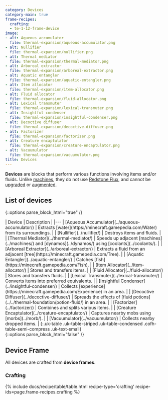 ```yaml
---
category: Devices
category-main: true
frame-recipes:
  crafting:
  - te-1-12-frame-device
image:
- alt: Aqueous accumulator
  file: thermal-expansion/aqueous-accumulator.png
- alt: Nullifier
  file: thermal-expansion/nullifier.png
- alt: Thermal mediator
  file: thermal-expansion/thermal-mediator.png
- alt: Arboreal extractor
  file: thermal-expansion/arboreal-extractor.png
- alt: Aquatic entangler
  file: thermal-expansion/aquatic-entangler.png
- alt: Item allocator
  file: thermal-expansion/item-allocator.png
- alt: Fluid allocator
  file: thermal-expansion/fluid-allocator.png
- alt: Lexical transmuter
  file: thermal-expansion/lexical-transmuter.png
- alt: Insightful condenser
  file: thermal-expansion/insightful-condenser.png
- alt: Decoctive diffuser
  file: thermal-expansion/decoctive-diffuser.png
- alt: Factorizer
  file: thermal-expansion/factorizer.png
- alt: Creature encaptulator
  file: thermal-expansion/creature-encaptulator.png
- alt: Vacuumulator
  file: thermal-expansion/vacuumulator.png
title: Devices
---
```


**Devices** are blocks that perform various functions involving items and/or
fluids. Unlike [machines](../machines/), they do not use [Redstone
Flux](/docs/redstone-flux/), and cannot be [upgraded](../../thermal-foundation/tiers/) or
[augmented](../augments/).


List of devices
---------------

{::options parse_block_html="true" /}
<div class="uk-overflow-container">
| Device | Description |
|---
| [Aqueous Accumulator](../aqueous-accumulator/) | Extracts [water](https://minecraft.gamepedia.com/Water) from its surroundings. |
| [Nullifier](../nullifier/) | Destroys items and fluids. |
| [Thermal Mediator](../thermal-mediator/) | Speeds up adjacent [machines](../machines/) and [dynamos](../dynamos/) using [coolants](../coolants/). |
| [Arboreal Extractor](../arboreal-extractor/) | Extracts a fluid from an adjacent [tree](https://minecraft.gamepedia.com/Tree). |
| [Aquatic Entangler](../aquatic-entangler/) | Catches [fish](https://minecraft.gamepedia.com/Fish). |
| [Item Allocator](../item-allocator/) | Stores and transfers items. |
| [Fluid Allocator](../fluid-allocator/) | Stores and transfers fluids. |
| [Lexical Transmuter](../lexical-transmuter/) | Converts items into preferred equivalents. |
| [Insightful Condenser](../insightful-condenser/) | Collects [experience](https://minecraft.gamepedia.com/Experience) in an area. |
| [Decoctive Diffuser](../decoctive-diffuser/) | Spreads the effects of [fluid potions](../../thermal-foundation/potion-fluid/) in an area. |
| [Factorizer](../factorizer/) | Combines and splits various items. |
| [Creature Encaptulator](../creature-encaptulator/) | Captures nearby mobs using [morbs](../morb/). |
| [Vacuumulator](../vacuumulator/) | Collects nearby dropped items. |
{:.uk-table .uk-table-striped .uk-table-condensed .cofh-table-semi-compress .uk-text-small}
</div>
{::options parse_block_html="false" /}


Device Frame
------------

All devices are crafted from **device frames**.

### Crafting
{% include docs/recipe/table/table.html recipe-type='crafting' recipe-ids=page.frame-recipes.crafting %}
